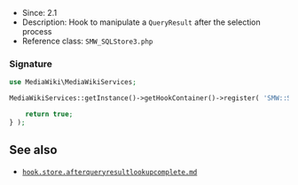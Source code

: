 * Since: 2.1
* Description: Hook to manipulate a `QueryResult` after the selection process
* Reference class: `SMW_SQLStore3.php`

### Signature

```php
use MediaWiki\MediaWikiServices;

MediaWikiServices::getInstance()->getHookContainer()->register( 'SMW::Store::AfterQueryResultLookupComplete', function( $store, &$queryResult ) {

	return true;
} );
```

## See also

- [`hook.store.afterqueryresultlookupcomplete.md`](https://github.com/SemanticMediaWiki/SemanticMediaWiki/blob/master/docs/examples/hook.store.afterqueryresultlookupcomplete.md)
